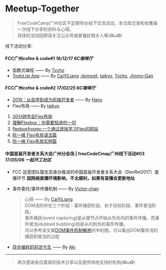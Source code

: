 # Meetup-Together

> FreeCodeCamp广州社区不定期举办线下交流活动，本仓库记录和收集每一次线下分享的资料与心得。<br>
> 具体的活动回顾请关注公众号或者骚扰相关人等(✪ω✪)

线下活动分享:


#### FCC广州cofee & code#1   _16/12/17  6C咖啡厅_
- 函数式编程   —— By [Tycho](https://github.com/tycho01)
- [TodoList App](https://github.com/FreeCodeCamp-Guangzhou/Project-Together)  —— By [CaiYiLiang](https://github.com/CaiYiLiang) ,[domsgit](https://github.com/domsgit), [taikyo](https://github.com/taikyo), [Tycho](https://github.com/tycho01), [Jimmy-Gan](https://github.com/Jimmy-Gan)

#### FCC广州cofee & code#2  _17/02/25 6C咖啡厅_
- [2016：从自学到成为前端开发者](http://www.jianshu.com/p/fc2a0590bd13) —— By [Hanx](https://github.com/Samhanx)
- Flex布局 —— By [taikyo](https://github.com/taikyo)

 1. [30分钟学会Flex布局](https://zhuanlan.zhihu.com/p/25303493)
 2. [理解Flexbox：你需要知道的一切](https://www.w3cplus.com/css3/understanding-flexbox-everything-you-need-to-know.html?from=groupmessage&isappinstalled=0)
 3. [flexboxfroggy:一个通过游戏学习Flex的网站](http://flexboxfroggy.com/#zh-cn)
 4. [阮一峰 Flex布局语法篇](http://www.ruanyifeng.com/blog/2015/07/flex-grammar.html)
 5. [阮一峰 Flex布局实例篇](http://www.ruanyifeng.com/blog/2015/07/flex-examples.html)

#### 中国首届开发者关系大会广州分会场 | freeCodeCmap广州线下活动#03  _17/05/06 一起开工社区_ 
- FCC 运营团队猿生态承办推进的中国首届开发者关系大会（DevRel2017）直播环节 **因网络直播环境影响，不太顺利，如果有录播会更新地址**
- 事件委托/事件传播机制 —— By [Victor-chan](https://github.com/Victor-ChanX/)

  >心得 —— By [CaiYiLiang](https://github.com/CaiYiLiang) <br> DOM流的存在三个阶段：事件捕获阶段、处于目标阶段、事件冒泡阶段。<br>
  >事件捕获(event capturing)是从根节点开始从外向内的事件传播，而事件冒泡(dubbed  bubbling)则是从内到外的事件传播。<br>
  >可以参考该文章[DOM事件机制解惑](http://coderlt.coding.me/2016/11/22/js-event/)的中的图，可以看出DOM事件流的捕获和冒泡的过程
- [异步编程的前世今生](https://github.com/Akiq2016/asyn-programming-with-JavaScript) —— By [Aki](https://github.com/Akiq2016)<br>


---
> 再次感谢各位嘉宾的技术分享以及提供场地支持的机构(✪ω✪)
